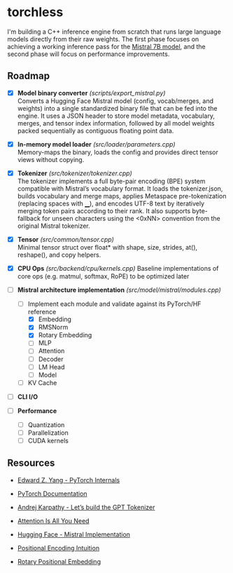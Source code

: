 # torchless
I'm building a C++ inference engine from scratch that runs large language models directly from their raw weights. The first phase focuses on achieving a working inference pass for the [Mistral 7B model](https://huggingface.co/mistralai/Mistral-7B-v0.1), and the second phase will focus on performance improvements.

## Roadmap
- [x] **Model binary converter** *(scripts/export_mistral.py)*  
  Converts a Hugging Face Mistral model (config, vocab/merges, and weights) into a single standardized binary file that can be fed into the engine. It uses a JSON header to store model metadata, vocabulary, merges,     and tensor index information, followed by all model weights packed sequentially as contiguous floating point data.

- [x] **In-memory model loader**  *(src/loader/parameters.cpp)*  
  Memory-maps the binary, loads the config and provides direct tensor views without copying.

- [x] **Tokenizer**  *(src/tokenizer/tokenizer.cpp)*   
  The tokenizer implements a full byte-pair encoding (BPE) system compatible with Mistral’s vocabulary format. It loads the tokenizer.json, builds vocabulary and merge maps, applies Metaspace pre-tokenization           (replacing spaces with ▁), and encodes UTF-8 text by iteratively merging token pairs according to their rank. It also supports byte-fallback for unseen characters using the <0xNN> convention from the original         Mistral tokenizer.

- [x] **Tensor** *(src/common/tensor.cpp)*   
  Minimal tensor struct over float* with shape, size, strides, at(), reshape(), and copy helpers.

- [x] **CPU Ops** *(src/backend/cpu/kernels.cpp)*
  Baseline implementations of core ops (e.g. matmul, softmax, RoPE) to be optimized later

- [ ] **Mistral architecture implementation** *(src/model/mistral/modules.cpp)*
  - [ ] Implement each module and validate against its PyTorch/HF reference
    - [x] Embedding
    - [x] RMSNorm
    - [x] Rotary Embedding
    - [ ] MLP
    - [ ] Attention
    - [ ] Decoder
    - [ ] LM Head
    - [ ] Model
  - [ ] KV Cache

- [ ] **CLI I/O**

- [ ] **Performance**
  - [ ] Quantization
  - [ ] Parallelization
  - [ ] CUDA kernels

## Resources
- [Edward Z. Yang - PyTorch Internals](https://blog.ezyang.com/2019/05/pytorch-internals/)
- [PyTorch Documentation](https://docs.pytorch.org/docs/stable/index.html)

- [Andrej Karpathy - Let’s build the GPT Tokenizer](https://www.youtube.com/watch?v=zduSFxRajkE)

- [Attention Is All You Need](https://arxiv.org/pdf/1706.03762)
- [Hugging Face - Mistral Implementation](https://github.com/huggingface/transformers/blob/main/src/transformers/models/mistral/modeling_mistral.py)

- [Positional Encoding Intuition](https://www.youtube.com/watch?v=T3OT8kqoqjc)
- [Rotary Positional Embedding](https://www.youtube.com/watch?v=V8r__fXx7tU)  